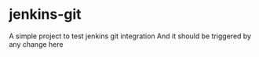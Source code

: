 # jenkins-git
A simple project to test jenkins git integration
And it should be triggered by any change here
